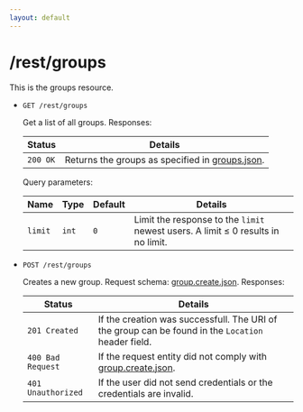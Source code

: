 ```yaml
---
layout: default
---
```


# /rest/groups

This is the groups resource.

*   `GET /rest/groups`

    Get a list of all groups. Responses:

    | Status             | Details
    |--------------------|--------
    | `200 OK`           | Returns the groups as specified in [groups.json].

    Query parameters:

    | Name    | Type  | Default | Details
    |---------|-------|---------|--------
    | `limit` | `int` | `0`     | Limit the response to the `limit` newest users. A limit &le; 0 results in no limit.

*   `POST /rest/groups`

    Creates a new group. Request schema: [group.create.json]. Responses:

    | Status             | Details
    |--------------------|--------
    | `201 Created`      | If the creation was successfull. The URI of the group can be found in the `Location` header field.
    | `400 Bad Request`  | If the request entity did not comply with [group.create.json].
    | `401 Unauthorized` | If the user did not send credentials or the credentials are invalid.

[group.json]:        https://github.com/enviroCar/enviroCar-server/blob/master/rest/src/main/resources/schema/group.json "group.json"
[group.modify.json]: https://github.com/enviroCar/enviroCar-server/blob/master/rest/src/main/resources/schema/group.modify.json "group.modify.json"
[group.create.json]: https://github.com/enviroCar/enviroCar-server/blob/master/rest/src/main/resources/schema/group.create.json "group.create.json"
[groups.json]:       https://github.com/enviroCar/enviroCar-server/blob/master/rest/src/main/resources/schema/groups.json "groups.json"